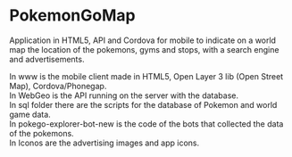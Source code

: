 # PokemonGoMap
Application in HTML5, API and Cordova for mobile to indicate on a world map the location of the pokemons, gyms and stops, with a search engine and advertisements.

In www is the mobile client made in HTML5, Open Layer 3 lib (Open Street Map), Cordova/Phonegap.  
In WebGeo is the API running on the server with the database.  
In sql folder there are the scripts for the database of Pokemon and world game data.  
In pokego-explorer-bot-new is the code of the bots that collected the data of the pokemons.  
In Iconos are the advertising images and app icons.
